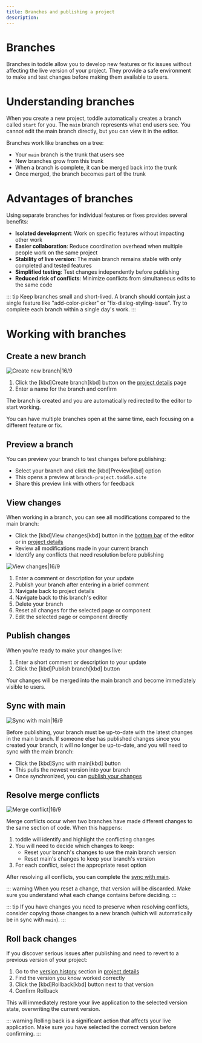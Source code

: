 ```yaml
---
title: Branches and publishing a project
description:
---
```


# Branches
Branches in toddle allow you to develop new features or fix issues without affecting the live version of your project. They provide a safe environment to make and test changes before making them available to users.

# Understanding branches
When you create a new project, toddle automatically creates a branch called `start` for you. The `main` branch represents what end users see. You cannot edit the main branch directly, but you can view it in the editor.

Branches work like branches on a tree:
- Your `main` branch is the trunk that users see
- New branches grow from this trunk
- When a branch is complete, it can be merged back into the trunk
- Once merged, the branch becomes part of the trunk

# Advantages of branches
Using separate branches for individual features or fixes provides several benefits:
- **Isolated development**: Work on specific features without impacting other work
- **Easier collaboration**: Reduce coordination overhead when multiple people work on the same project
- **Stability of live version**: The main branch remains stable with only completed and tested features
- **Simplified testing**: Test changes independently before publishing
- **Reduced risk of conflicts**: Minimize conflicts from simultaneous edits to the same code

::: tip
Keep branches small and short-lived. A branch should contain just a single feature like "add-color-picker" or "fix-dialog-styling-issue". Try to complete each branch within a single day's work.
:::

# Working with branches
## Create a new branch
![Create new branch|16/9](create-new-branch.webp)

1. Click the [kbd]Create branch[kbd] button on the [project details](/get-started/project-details) page
2. Enter a name for the branch and confirm

The branch is created and you are automatically redirected to the editor to start working.

You can have multiple branches open at the same time, each focusing on a different feature or fix.

## Preview a branch
You can preview your branch to test changes before publishing:
- Select your branch and click the [kbd]Preview[kbd] option
- This opens a preview at `branch-project.toddle.site`
- Share this preview link with others for feedback

## View changes
When working in a branch, you can see all modifications compared to the main branch:
- Click the [kbd]View changes[kbd] button in the [bottom bar](/the-editor/bottom-bar) of the editor or in [project details](/get-started/project-details)
- Review all modifications made in your current branch
- Identify any conflicts that need resolution before publishing

![View changes|16/9](view-changes.webp)

1. Enter a comment or description for your update
2. Publish your branch after entering in a brief comment
3. Navigate back to project details
4. Navigate back to this branch's editor
5. Delete your branch
6. Reset all changes for the selected page or component
7. Edit the selected page or component directly

## Publish changes
When you're ready to make your changes live:
1. Enter a short comment or description to your update
2. Click the [kbd]Publish branch[kbd] button

Your changes will be merged into the main branch and become immediately visible to users.

## Sync with main
![Sync with main|16/9](sync-with-main.webp)

Before publishing, your branch must be up-to-date with the latest changes in the main branch. If someone else has published changes since you created your branch, it will no longer be up-to-date, and you will need to sync with the main branch:
- Click the [kbd]Sync with main[kbd] button
- This pulls the newest version into your branch
- Once synchronized, you can [publish your changes](#publish-changes)

## Resolve merge conflicts
![Merge conflict|16/9](merge-conflicts.webp)

Merge conflicts occur when two branches have made different changes to the same section of code. When this happens:
1. toddle will identify and highlight the conflicting changes
2. You will need to decide which changes to keep:
    - Reset your branch's changes to use the main branch version
    - Reset main's changes to keep your branch's version
3. For each conflict, select the appropriate reset option

After resolving all conflicts, you can complete the [sync with main](#sync-with-main).

::: warning
When you reset a change, that version will be discarded. Make sure you understand what each change contains before deciding.
:::

::: tip
If you have changes you need to preserve when resolving conflicts, consider copying those changes to a new branch (which will automatically be in sync with `main`).
:::

## Roll back changes
If you discover serious issues after publishing and need to revert to a previous version of your project:
1. Go to the [version history](/get-started/project-details#version-history) section in [project details](/get-started/project-details)
2. Find the version you know worked correctly
3. Click the [kbd]Rollback[kbd] button next to that version
4. Confirm Rollback

This will immediately restore your live application to the selected version state, overwriting the current version.

::: warning
Rolling back is a significant action that affects your live application. Make sure you have selected the correct version before confirming.
:::
